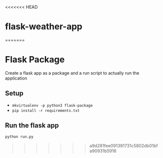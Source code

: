 <<<<<<< HEAD
# flask-weather-app
=======
# Flask Package

Create a flask app as a package and a run script to actually run the application

## Setup
* `mkvirtualenv -p python3 flask-package`
* `pip install -r requirements.txt`

## Run the flask app
`python run.py`
>>>>>>> a9d281fee091391731c5802db01bfa90931b5916
